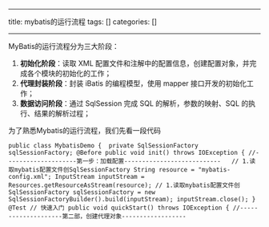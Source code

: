 
--- 
title:  mybatis的运行流程 
tags: []
categories: [] 

---
MyBatis的运行流程分为三大阶段：

 1. **初始化阶段**：读取 XML 配置文件和注解中的配置信息，创建配置对象，并完成各个模块的初始化的工作；
 1. **代理封装阶段**：封装 iBatis 的编程模型，使用 mapper 接口开发的初始化工作；
 1. **数据访问阶段**：通过 SqlSession 完成 SQL 的解析，参数的映射、SQL 的执行、结果的解析过程；

为了熟悉Mybatis的运行流程，我们先看一段代码

`public class MybatisDemo { ​ private SqlSessionFactory sqlSessionFactory; @Before public void init() throws IOException { //--------------------第一步：加载配置---------------------------   // 1.读取mybatis配置文件创SqlSessionFactory String resource = "mybatis-config.xml"; InputStream inputStream = Resources.getResourceAsStream(resource); // 1.读取mybatis配置文件创SqlSessionFactory sqlSessionFactory = new SqlSessionFactoryBuilder().build(inputStream); inputStream.close(); } @Test // 快速入门 public void quickStart() throws IOException { //--------------------第二部，创建代理对象------------------`
